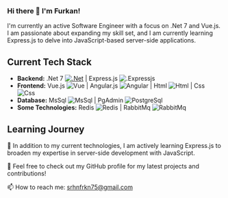 ### Hi there 👋 I'm Furkan!

I'm currently an active Software Engineer with a focus on .Net 7 and Vue.js. I am passionate about expanding my skill set, and I am currently learning Express.js to delve into JavaScript-based server-side applications.

## Current Tech Stack

- **Backend:** .Net 7 [![.Net](https://img.shields.io/badge/.Net-7-blue)](https://dotnet.microsoft.com/) | Express.js ![.Expressjs](https://img.shields.io/badge/.Express-Js-blue)
- **Frontend:** Vue.js ![Vue](https://img.shields.io/badge/Vue-Js-green) | Angular.js ![Angular](https://img.shields.io/badge/Angular-Js-red) | Html ![Html](https://img.shields.io/badge/Html-orange) | Css ![Css](https://img.shields.io/badge/css-blue)
- **Database:** MsSql ![MsSql](https://img.shields.io/badge/MsSql-green) | PgAdmin ![PostgreSql](https://img.shields.io/badge/PostgreSql-blue)
- **Some Technologies:** Redis ![Redis](https://img.shields.io/badge/Redis-red) | RabbitMq ![RabbitMq](https://img.shields.io/badge/RabbitMq-orange)


## Learning Journey

🌿  In addition to my current technologies, I am actively learning Express.js to broaden my expertise in server-side development with JavaScript.

🐚  Feel free to check out my GitHub profile for my latest projects and contributions!

📫  How to reach me: srhnfrkn75@gmail.com
<!--
**saruhansenturk/saruhansenturk** is a ✨ _special_ ✨ repository because its `README.md` (this file) appears on your GitHub profile.

Here are some ideas to get you started:

- 🔭 I’m currently working on ...
- 🌱 I’m currently learning ...
- 👯 I’m looking to collaborate on ...
- 🤔 I’m looking for help with ...
- 💬 Ask me about ...
- 📫 How to reach me: ...
- 😄 Pronouns: ...
- ⚡ Fun fact: ...
-->
